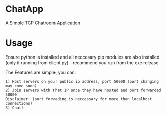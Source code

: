# ChatApp
A Simple TCP Chatroom Application

<h1>Usage</h1>

Ensure python is installed and all neccesary pip modules are also installed (only if running from client.py) - recommend you run from the exe release

The Features are simple, you can:
```
1) Host servers on your public ip address, port 50000 (port changing may come soon)
2) Join servers with that IP once they have hosted and port forwarded 50000 
Disclaimer: (port forwading is neccessary for more than localhost connections)
3) Chat!
```
